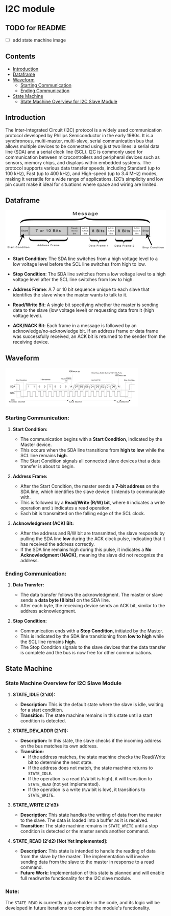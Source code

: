 # I2C module 
## TODO for README
- [ ] add state machine image
## Contents
- [Introduction](#introduction)
- [Dataframe](#dataframe)
- [Waveform](#waveform)
  - [Starting Communication](#starting-communication)
  - [Ending Communication](#ending-communication)
- [State Machine](#state-machine)
  - [State Machine Overview for I2C Slave Module](#state-machine-overview-for-i2c-slave-module)

## Introduction 
The Inter-Integrated Circuit (I2C) protocol is a widely used communication protocol developed by Philips Semiconductor in the early 1980s. It is a synchronous, multi-master, multi-slave, serial communication bus that allows multiple devices to be connected using just two lines: a serial data line (SDA) and a serial clock line (SCL). I2C is commonly used for communication between microcontrollers and peripheral devices such as sensors, memory chips, and displays within embedded systems. The protocol supports various data transfer speeds, including Standard (up to 100 kHz), Fast (up to 400 kHz), and High-speed (up to 3.4 MHz) modes, making it versatile for a wide range of applications. I2C’s simplicity and low pin count make it ideal for situations where space and wiring are limited.

## Dataframe 
![image](../imgs/i2c_data_frame.png)

- **Start Condition**: The SDA line switches from a high voltage level to a low voltage level before the SCL line switches from high to low.

- **Stop Condition**: The SDA line switches from a low voltage level to a high voltage level after the SCL line switches from low to high.

- **Address Frame**: A 7 or 10 bit sequence unique to each slave that identifies the slave when the master wants to talk to it.

- **Read/Write Bit**: A single bit specifying whether the master is sending data to the slave (low voltage level) or requesting data from it (high voltage level).

- **ACK/NACK Bit**: Each frame in a message is followed by an acknowledge/no-acknowledge bit. If an address frame or data frame was successfully received, an ACK bit is returned to the sender from the receiving device. 

## Waveform
![image](../imgs/i2c_waveform.png)


### **Starting Communication:**
1. **Start Condition:**
   - The communication begins with a **Start Condition**, indicated by the Master device.
   - This occurs when the SDA line transitions from **high to low** while the SCL line remains **high**.
   - The Start Condition signals all connected slave devices that a data transfer is about to begin.

2. **Address Frame:**
   - After the Start Condition, the master sends a **7-bit address** on the SDA line, which identifies the slave device it intends to communicate with.
   - This is followed by a **Read/Write (R/W) bit**, where `0` indicates a write operation and `1` indicates a read operation.
   - Each bit is transmitted on the falling edge of the SCL clock.

3. **Acknowledgment (ACK) Bit:**
   - After the address and R/W bit are transmitted, the slave responds by pulling the SDA line **low** during the ACK clock pulse, indicating that it has received the address correctly.
   - If the SDA line remains high during this pulse, it indicates a **No Acknowledgment (NACK)**, meaning the slave did not recognize the address.

### **Ending Communication:**
1. **Data Transfer:**
   - The data transfer follows the acknowledgment. The master or slave sends a **data byte (8 bits)** on the SDA line.
   - After each byte, the receiving device sends an ACK bit, similar to the address acknowledgment.

2. **Stop Condition:**
   - Communication ends with a **Stop Condition**, initiated by the Master.
   - This is indicated by the SDA line transitioning from **low to high** while the SCL line remains **high**.
   - The Stop Condition signals to the slave devices that the data transfer is complete and the bus is now free for other communications.

## State Machine 

### State Machine Overview for I2C Slave Module

1. **STATE_IDLE (2'd0):**
   - **Description:** This is the default state where the slave is idle, waiting for a start condition.
   - **Transition:** The state machine remains in this state until a start condition is detected.

2. **STATE_DEV_ADDR (2'd1):**
   - **Description:** In this state, the slave checks if the incoming address on the bus matches its own address.
   - **Transition:** 
     - If the address matches, the state machine checks the Read/Write bit to determine the next state.
     - If the address does not match, the state machine returns to `STATE_IDLE`.
     - If the operation is a read (`R/W` bit is high), it will transition to `STATE_READ` (not yet implemented).
     - If the operation is a write (`R/W` bit is low), it transitions to `STATE_WRITE`.

3. **STATE_WRITE (2'd3):**
   - **Description:** This state handles the writing of data from the master to the slave. The data is loaded into a buffer as it is received.
   - **Transition:** The state machine remains in `STATE_WRITE` until a stop condition is detected or the master sends another command.

4. **STATE_READ (2'd2) [Not Yet Implemented]:**
   - **Description:** This state is intended to handle the reading of data from the slave by the master. The implementation will involve sending data from the slave to the master in response to a read command.
   - **Future Work:** Implementation of this state is planned and will enable full read/write functionality for the I2C slave module.

### Note:
The `STATE_READ` is currently a placeholder in the code, and its logic will be developed in future iterations to complete the module's functionality.